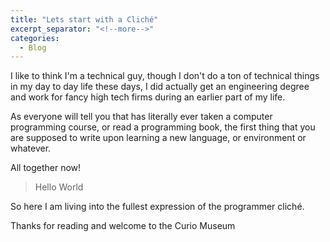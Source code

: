 ```yaml
---
title: "Lets start with a Cliché"
excerpt_separator: "<!--more-->"
categories:
  - Blog
---
```


I like to think I'm a technical guy, though I don't do a ton of technical
things in my day to day life these days, I did actually get an engineering
degree and work for fancy high tech firms during an earlier part of my life.

As everyone will tell you that has literally ever taken a computer programming
course, or read a programming book, the first thing that you are supposed to
write upon learning a new language, or environment or whatever.

All together now!

> Hello World

So here I am living into the fullest expression of the programmer cliché.

Thanks for reading and welcome to the Curio Museum

